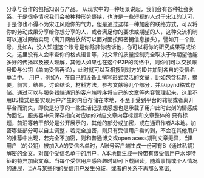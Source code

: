分享与合作的包括知识与产品。
从现实中的一种场景说起，我们会有各种社会关系，于是很多情况我们会被种种形势裹挟，也许是一些短视的人对于宋江的认可，于是你也不得不为宋江风险你的气力，但是通过这样一种加密的联络方式，可以将你的劳动成果分享给你想分享的人，或者满足你的要求或期望的人，这种交流机制可以通过网络实现（离开网络依然可以面对面按照密钥信息接头），譬如开一个账号，比如A，没人知道这个账号是你除非你告诉他，你可以将你的研究成果写成论文，这里没有人会审查你的格式语言等，对文章的质量控制完全取决于你期望他能多好的传播以及被人理解，其他人如果也在这个P2P的网络中，则你们可以交换账号ID与公钥（单向受信再论），此时就可以互相搜到对方的ID并加到各自的受信名单当中。
用户，例如A，在自己的设备上撰写形式灵活的文章，比如包含标题，摘要，前言，结果，讨论结论，材料方法，参考文献等几个部分，并以ipynd格式存储。通过可以与服务器端通讯的客户端程序将自己的文章等内容管理起来，这里不用BS模式是要实现用户产生的内容存储在本地，不至于受到平台的辖制或者离开平台而消失，即使是分享的一些生活记录或感想也是承载了用户此时此刻的情感成为回忆。服务器中只保存指向对应ip的对应文章内容标题和文章整体的
只有标题，前沿等若干部分是公开展示的，其他的部分或加密，或在通讯作者A本地。加密哪些部分可以自主调整，若完全加密，则只有受信用户看的到，不会在其他用户的推荐中出现，若完全不加密，则和普通博文或open acess期刊文章无异，当B用户（的公钥）被加入A的受信名单时，A账号客户端生成一份可有B（通过私钥）解密的全文。对每个受信名单中的用户，A本地都生成一份带有该受信用户水印特征的特异加密文章。当每个受信用户感兴趣时即可下载阅读。随着事情或个人情况的进展，当A与某些他的受信用户发生分歧，或者的关系不再那么紧密,
